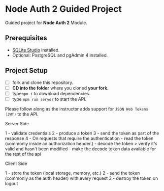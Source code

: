 # Node Auth 2 Guided Project

Guided project for **Node Auth 2** Module.

## Prerequisites

- [SQLite Studio](https://sqlitestudio.pl/index.rvt?act=download) installed.
- Optional: PostgreSQL and pgAdmin 4 installed.

## Project Setup

- [ ] fork and clone this repository.
- [ ] **CD into the folder** where you cloned **your fork**.
- [ ] type`npm i` to download dependencies.
- [ ] type `npm run server` to start the API.

Please follow along as the instructor adds support for `JSON Web Tokens (JWT)` to the API.

Server Side

1 - validate credentials
2 - produce a token
3 - send the token as part of the response
4 - On requests that require the authentication - read the token (commonly inside an authorization header.) - decode the token > verify it's valid and hasn't been modified - make the decode token data available for the rest of the api

Client Side

1 - store the token (local storage, memory, etc.)
2 - send the token (commonly as the auth header) with every request
3 - destroy the token on logout
